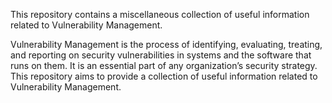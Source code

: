 This repository contains a miscellaneous collection of useful information related to Vulnerability Management.

Vulnerability Management is the process of identifying, evaluating, treating, and reporting on security vulnerabilities in systems and the software that runs on them. 
It is an essential part of any organization’s security strategy. This repository aims to provide a collection of useful information related to Vulnerability Management.
